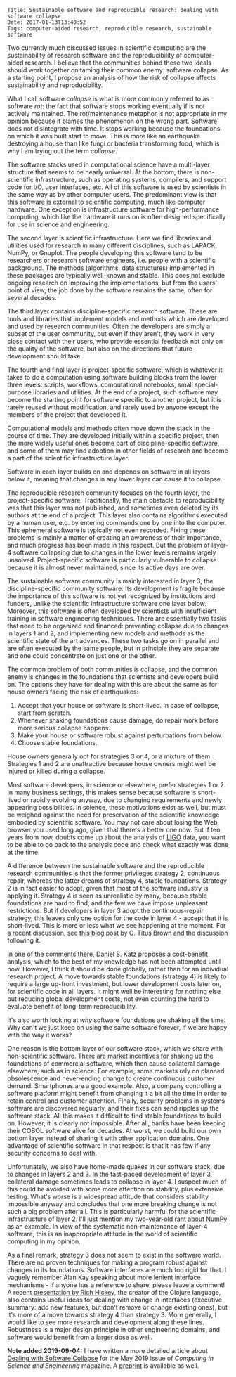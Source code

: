     Title: Sustainable software and reproducible research: dealing with software collapse
    Date: 2017-01-13T13:40:52
    Tags: computer-aided research, reproducible research, sustainable software

Two currently much discussed issues in scientific computing are the sustainability of research software and the reproducibility of computer-aided research. I believe that the communities behind these two ideals should work together on taming their common enemy: software collapse. As a starting point, I propose an analysis of how the risk of collapse affects sustainability and reproducibility.

<!-- more -->

What I call software *collapse* is what is more commonly referred to as software *rot*: the fact that software stops working eventually if is not actively maintained. The rot/maintenance metaphor is not appropriate in my opinion because it blames the phenomenon on the wrong part. Software does not disintegrate with time. It stops working because the foundations on which it was built start to move. This is more like an earthquake destroying a house than like fungi or bacteria transforming food, which is why I am trying out the term *collapse*.

The software stacks used in computational science have a multi-layer structure that seems to be nearly universal. At the bottom, there is non-scientific infrastructure, such as operating systems, compilers, and support code for I/O, user interfaces, etc. All of this software is used by scientists in the same way as by other computer users. The predominant view is that this software is external to scientific computing, much like computer hardware. One exception is infrastructure software for high-performance computing, which like the hardware it runs on is often designed specifically for use in science and engineering.

The second layer is  scientific infrastructure. Here we find libraries and utilities used for research in many different disciplines, such as LAPACK, NumPy, or Gnuplot. The people developing this software tend to be researchers or research software engineers, i.e. people with a scientific background. The methods (algorithms, data structures) implemented in these packages are typically well-known and stable. This does not exclude ongoing research on improving the implementations, but from the users' point of view, the job done by the software remains the same, often for several decades.

The third layer contains discipline-specific research software. These are tools and libraries that implement models and methods which are developed and used by research communities. Often the developers are simply a subset of the user community, but even if they aren't, they work in very close contact with their users, who provide essential feedback not only on the quality of the software, but also on the directions that future development should take.

The fourth and final layer is project-specific software, which is whatever it takes to do a computation using software building blocks from the lower three levels: scripts, workflows, computational notebooks, small special-purpose libraries and utilities. At the end of a project, such software may become the starting point for software specific to another project, but it is rarely reused without modification, and rarely used by anyone except the members of the project that developed it.

Computational models and methods often move down the stack in the course of time. They are developed initially within a specific project, then the more widely useful ones become part of discipline-specific software, and some of them may find adoption in other fields of research and become a part of the scientific infrastructure layer.

Software in each layer builds on and depends on software in all layers below it, meaning that changes in any lower layer can cause it to collapse.

The reproducible research community focuses on the fourth layer, the project-specific software. Traditionally, the main obstacle to reproducibility was that this layer was not published, and sometimes even deleted by its authors at the end of a project. This layer also contains algorithms executed by a human user, e.g. by entering commands one by one into the computer. This ephemeral software is typically not even recorded. Fixing these problems is mainly a matter of creating an awareness of their importance, and much progress has been made in this respect. But the problem of layer-4 software collapsing due to changes in the lower levels remains largely unsolved. Project-specific software is particularly vulnerable to collapse because it is almost never maintained, since its active days are over.

The sustainable software community is mainly interested in layer 3, the discipline-specific community software. Its development is fragile because the importance of this software is not yet recognized by institutions and funders, unlike the scientific infrastructure software one layer below. Moreover, this software is often developed by scientists with insufficient training in software engineering techniques. There are essentially two tasks that need to be organized and financed: preventing collapse due to changes in layers 1 and 2, and implementing new models and methods as the scientific state of the art advances. These two tasks go on in parallel and are often executed by the same people, but in principle they are separate and one could concentrate on just one or the other.

The common problem of both communities is collapse, and the common enemy is changes in the foundations that scientists and developers build on. The options they have for dealing with this are about the same as for house owners facing the risk of earthquakes:

 1. Accept that your house or software is short-lived. In case of collapse, start from scratch.
 2. Whenever shaking foundations cause damage, do repair work before more serious collapse happens.
 3. Make your house or software robust against perturbations from below.
 4. Choose stable foundations.

House owners generally opt for strategies 3 or 4, or a mixture of them. Strategies 1 and 2 are unattractive because house owners might well be injured or killed during a collapse.

Most software developers, in science or elsewhere, prefer strategies 1 or 2. In many business settings, this makes sense because software is short-lived or rapidly evolving anyway, due to changing requirements and newly appearing possibilities. In science, these motivations exist as well, but must be weighed against the need for preservation of the scientific knowledge embodied by scientific software. You may not care about losing the Web browser you used long ago, given that there's a better one now. But if ten years from now, doubts come up about the analysis of [LIGO](http://ligo.org/) data, you want to be able to go back to the analysis code and check what exactly was done at the time.

A difference between the sustainable software and the reproducible research communities is that the former privileges strategy 2, continuous repair, whereas the latter dreams of strategy 4, stable foundations. Strategy 2 is in fact easier to adopt, given that most of the software industry is applying it. Strategy 4 is seen as unrealistic by many, because stable foundations are hard to find, and the few we have impose unpleasant restrictions. But if developers in layer 3 adopt the continuous-repair strategy, this leaves only one option for the code in layer 4 - accept that it is short-lived. This is more or less what we see happening at the moment. For a recent discussion, see [this blog post](http://ivory.idyll.org/blog/2017-pof-software-archivability.html) by C. Titus Brown and the discussion following it.

In one of the comments there, Daniel S. Katz proposes a cost-benefit analysis,
which to the best of my knowledge has not been attempted until now. However, I think it should be done globally, rather than for an individual research project. A move towards stable foundations (strategy 4) is likely to require a large up-front investment, but lower development costs later on, for scientific code in all layers. It might well be interesting for nothing else but reducing global development costs, not even counting the hard to evaluate benefit of long-term reproducibility.

It's also worth looking at *why* software foundations are shaking all the time. Why can't we just keep on using the same software forever, if we are happy with the way it works?

One reason is the bottom layer of our software stack, which we share with non-scientific software. There are market incentives for shaking up the foundations of commercial software, which then cause collateral damage elsewhere, such as in science. For example, some markets rely on planned obsolescence and never-ending change to create continuous customer demand. Smartphones are a good example. Also, a company controlling a software platform might benefit from changing it a bit all the time in order to retain control and customer attention. Finally, security problems in systems software are discovered regularly, and their fixes can send ripples up the software stack. All this makes it difficult to find stable foundations to build on. However, it is clearly not impossible. After all, banks have been keeping their COBOL software alive for decades. At worst, we could build our own bottom layer instead of sharing it with other application domains. One advantage of scientific software in that respect is that it has few if any security concerns to deal with.

Unfortunately, we also have home-made quakes in our software stack, due to changes in layers 2 and 3. In the fast-paced development of layer 3, collateral damage sometimes leads to collapse in layer 4. I suspect much of this could be avoided with some more attention on stability, plus extensive testing. What's worse is a widespread attitude that considers stability impossible anyway and concludes that one more breaking change is not such a big problem after all. This is particularly harmful for the scientific infrastructure of layer 2. I'll just mention my two-year-old [rant about NumPy](https://khinsen.wordpress.com/2014/09/12/the-state-of-numpy/) as an example. In view of the systematic non-maintenance of layer-4 software, this is an inappropriate attitude in the world of scientific computing in my opinion.

As a final remark, strategy 3 does not seem to exist in the software world. There are no proven techniques for making a program robust against changes in its foundations. Software interfaces are much too rigid for that. I vaguely remember Alan Kay speaking about more lenient interface mechanisms - if anyone has a reference to share, please leave a comment! A recent [presentation by Rich Hickey](https://www.youtube.com/watch?v=oyLBGkS5ICk), the creator of the Clojure language, also contains useful ideas for dealing with change in interfaces (executive summary: add new features, but don't remove or change existing ones), but it's more of a move towards strategy 4 than strategy 3. More generally, I would like to see more research and development along these lines. Robustness is a major design principle in other engineering domains, and software would benefit from a larger dose as well.

**Note added 2019-09-04:** I have written a more detailed article about [Dealing with Software Collapse](https://doi.org/10.1109/MCSE.2019.2900945) for the May 2019 issue of *Computing in Science and Engineering* magazine. A [preprint](https://hal.archives-ouvertes.fr/hal-02117588) is available as well.
